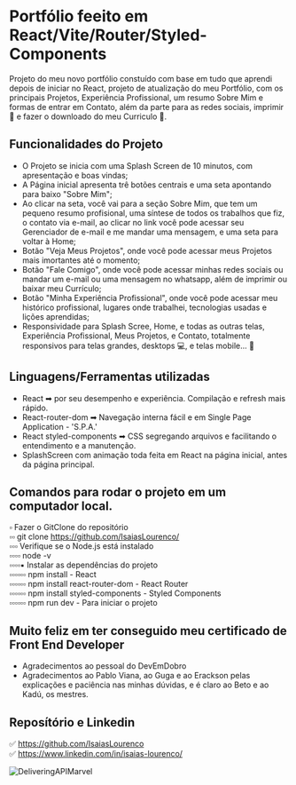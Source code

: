 # Portfólio feeito em React/Vite/Router/Styled-Components

Projeto do meu novo portfólio constuído com base em tudo que aprendi depois de iniciar no React, projeto de atualização do meu Portfólio, com os principais Projetos, Experiência Profissional, um resumo Sobre Mim e formas de entrar em Contato, além da parte para as redes sociais, imprimir📜 e fazer o downloado do meu Curriculo 💾.

## Funcionalidades do Projeto

- O Projeto se inicia com uma Splash Screen de 10 minutos, com apresentação e boas vindas; 
- A Página inicial apresenta trê botões centrais e uma seta apontando para baixo "Sobre Mim";
- Ao clicar na seta, você vai para a seção Sobre Mim, que tem um pequeno resumo profisional, uma síntese de todos os trabalhos que fiz, o contato via e-mail, ao clicar no link você pode acessar seu Gerenciador de e-mail e me mandar uma mensagem, e uma seta para voltar à Home;
- Botão "Veja Meus Projetos", onde você pode acessar meus Projetos mais imortantes até o momento;
- Botão "Fale Comigo", onde você pode acessar minhas redes sociais ou mandar um e-mail ou uma mensagem no whatsapp, além de imprimir ou baixar meu Currículo;
- Botão "Minha Experiência Profissional", onde você pode acessar meu histórico profissional, lugares onde trabalhei, tecnologias usadas e lições aprendidas;
- Responsividade para Splash Scree, Home, e todas as outras telas, Experiência Profissional, Meus Projetos, e Contato, totalmente responsivos para telas grandes, desktops 💻, e telas mobile... 📱

## Linguagens/Ferramentas utilizadas

- React ➡ por seu desempenho e experiência. Compilação e refresh mais rápido.
- React-router-dom ➡ Navegação interna fácil e em Single Page Application - 'S.P.A.'
- React styled-components ➡ CSS segregando arquivos e facilitando o entendimento e a  manutenção.
- SplashScreen com animação toda feita em React na página inicial, antes da página principal.

## Comandos para rodar o projeto em um computador local.

▫ Fazer o GitClone do repositório<br>
▫▫ git clone https://github.com/IsaiasLourenco/<br>
▫▫▫ Verifique se o Node.js está instalado<br>
▫▫▫▫ node -v<br>
▫▫▫▫▪ Instalar as dependências do projeto<br>
▫▫▫▫▫▫ npm install - React<br>
▫▫▫▫▫▫ npm install react-router-dom - React Router<br>
▫▫▫▫▫▫ npm install styled-components - Styled Components<br>
▫▫▫▫▫▫ npm run dev - Para iniciar o projeto

## Muito feliz em ter conseguido meu certificado de Front End Developer

- Agradecimentos ao pessoal do DevEmDobro
- Agradecimentos ao Pablo Viana, ao Guga e ao Erackson pelas explicações e paciência nas minhas dúvidas, e é claro ao Beto e ao Kadú, os mestres.

## Reposítório e Linkedin

✅ https://github.com/IsaiasLourenco<br>
✅ https://www.linkedin.com/in/isaias-lourenco/

<img src="./public/newPortfolio.gif" alt="DeliveringAPIMarvel">